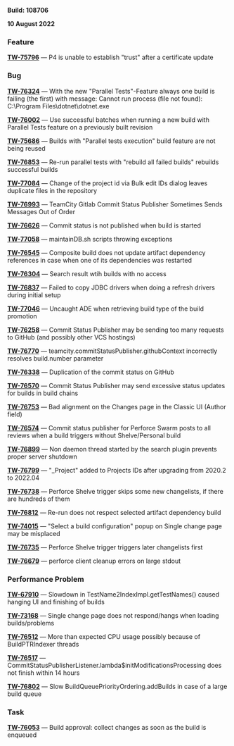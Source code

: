[//]: # (title: TeamCity 2022.04.3 Release Notes)
[//]: # (auxiliary-id: TeamCity 2022.04.3 Release Notes)

__Build: 108706__

__10 August 2022__


### Feature

**[TW-75796](https://youtrack.jetbrains.com/issue/TW-75796/P4-is-unable-to-establish-trust-after-a-certificate-update)** — P4 is unable to establish "trust" after a certificate update

### Bug

**[TW-76324](https://youtrack.jetbrains.com/issue/TW-76324/With-the-new-Parallel-Tests-Feature-always-one-build-is-failing-the-first-with-message-Cannot-run-process-file-not-found)** — With the new "Parallel Tests"-Feature always one build is failing (the first) with message: Cannot run process (file not found): C:\Program Files\dotnet\dotnet.exe

**[TW-76002](https://youtrack.jetbrains.com/issue/TW-76002/Use-successful-batches-when-running-a-new-build-with-Parallel-Tests-feature-on-a-previously-built-revision)** — Use successful batches when running a new build with Parallel Tests feature on a previously built revision

**[TW-75686](https://youtrack.jetbrains.com/issue/TW-75686/Builds-with-Parallel-tests-execution-build-feature-are-not-being-reused)** — Builds with "Parallel tests execution" build feature are not being reused

**[TW-76853](https://youtrack.jetbrains.com/issue/TW-76853/Re-run-parallel-tests-with-rebuild-all-failed-builds-rebuilds-successful-builds)** — Re-run parallel tests with "rebuild all failed builds" rebuilds successful builds

**[TW-77084](https://youtrack.jetbrains.com/issue/TW-77084/Change-of-the-project-id-via-Bulk-edit-IDs-dialog-leaves-duplicate-files-in-the-repository)** — Change of the project id via Bulk edit IDs dialog leaves duplicate files in the repository

**[TW-76993](https://youtrack.jetbrains.com/issue/TW-76993/TeamCity-Gitlab-Commit-Status-Publisher-Sometimes-Sends-Messages-Out-of-Order)** — TeamCity Gitlab Commit Status Publisher Sometimes Sends Messages Out of Order

**[TW-76626](https://youtrack.jetbrains.com/issue/TW-76626/Commit-status-is-not-published-when-build-is-started)** — Commit status is not published when build is started

**[TW-77058](https://youtrack.jetbrains.com/issue/TW-77058/maintainDBsh-scripts-throwing-exceptions)** — maintainDB.sh scripts throwing exceptions

**[TW-76545](https://youtrack.jetbrains.com/issue/TW-76545/Composite-build-does-not-update-artifact-dependency-references-in-case-when-one-of-its-dependencies-was-restarted)** — Composite build does not update artifact dependency references in case when one of its dependencies was restarted

**[TW-76304](https://youtrack.jetbrains.com/issue/TW-76304/Search-result-wtih-builds-with-no-access)** — Search result wtih builds with no access

**[TW-76837](https://youtrack.jetbrains.com/issue/TW-76837/Failed-to-copy-JDBC-drivers-when-doing-a-refresh-drivers-during-initial-setup)** — Failed to copy JDBC drivers when doing a refresh drivers during initial setup

**[TW-77046](https://youtrack.jetbrains.com/issue/TW-77046/Uncaught-ADE-when-retrieving-build-type-of-the-build-promotion)** — Uncaught ADE when retrieving build type of the build promotion

**[TW-76258](https://youtrack.jetbrains.com/issue/TW-76258/Commit-Status-Publisher-may-be-sending-too-many-requests-to-GitHub-and-possibly-other-VCS-hostings)** — Commit Status Publisher may be sending too many requests to GitHub (and possibly other VCS hostings)

**[TW-76770](https://youtrack.jetbrains.com/issue/TW-76770/teamcitycommitStatusPublishergithubContext-incorrectly-resolves-buildnumber-parameter)** — teamcity.commitStatusPublisher.githubContext incorrectly resolves build.number parameter

**[TW-76338](https://youtrack.jetbrains.com/issue/TW-76338/Duplication-of-the-commit-status-on-GitHub)** — Duplication of the commit status on GitHub

**[TW-76570](https://youtrack.jetbrains.com/issue/TW-76570/Commit-Status-Publisher-may-send-excessive-status-updates-for-builds-in-build-chains)** — Commit Status Publisher may send excessive status updates for builds in build chains

**[TW-76753](https://youtrack.jetbrains.com/issue/TW-76753/Bad-alignment-on-the-Changes-page-in-the-Classic-UI-Author-field)** — Bad alignment on the Changes page in the Classic UI (Author field)

**[TW-76574](https://youtrack.jetbrains.com/issue/TW-76574/Commit-status-publisher-for-Perforce-Swarm-posts-to-all-reviews-when-a-build-triggers-without-ShelvePersonal-build)** — Commit status publisher for Perforce Swarm posts to all reviews when a build triggers without Shelve/Personal build

**[TW-76899](https://youtrack.jetbrains.com/issue/TW-76899/Non-daemon-thread-started-by-the-search-plugin-prevents-proper-server-shutdown)** — Non daemon thread started by the search plugin prevents proper server shutdown

**[TW-76799](https://youtrack.jetbrains.com/issue/TW-76799/Project-added-to-Projects-IDs-after-upgrading-from-20202-to-202204)** — "_Project" added to Projects IDs after upgrading from 2020.2 to 2022.04

**[TW-76738](https://youtrack.jetbrains.com/issue/TW-76738/Perforce-Shelve-trigger-skips-some-new-changelists-if-there-are-hundreds-of-them)** — Perforce Shelve trigger skips some new changelists, if there are hundreds of them

**[TW-76812](https://youtrack.jetbrains.com/issue/TW-76812/Re-run-does-not-respect-selected-artifact-dependency-build)** — Re-run does not respect selected artifact dependency build

**[TW-74015](https://youtrack.jetbrains.com/issue/TW-74015/Select-a-build-configuration-popup-on-Single-change-page-may-be-misplaced)** — "Select a build configuration" popup on Single change page may be misplaced

**[TW-76735](https://youtrack.jetbrains.com/issue/TW-76735/Perforce-Shelve-trigger-triggers-later-changelists-first)** — Perforce Shelve trigger triggers later changelists first

**[TW-76679](https://youtrack.jetbrains.com/issue/TW-76679/perforce-client-cleanup-errors-on-large-stdout)** — perforce client cleanup errors on large stdout

### Performance Problem

**[TW-67910](https://youtrack.jetbrains.com/issue/TW-67910/Slowdown-in-TestName2IndexImplgetTestNames-caused-hanging-UI-and-finishing-of-builds)** — Slowdown in TestName2IndexImpl.getTestNames() caused hanging UI and finishing of builds

**[TW-73168](https://youtrack.jetbrains.com/issue/TW-73168/Single-change-page-does-not-respondhangs-when-loading-buildsproblems)** — Single change page does not respond/hangs when loading builds/problems

**[TW-76512](https://youtrack.jetbrains.com/issue/TW-76512/More-than-expected-CPU-usage-possibly-because-of-BuildPTRIndexer-threads)** — More than expected CPU usage possibly because of BuildPTRIndexer threads

**[TW-76517](https://youtrack.jetbrains.com/issue/TW-76517/CommitStatusPublisherListenerlambdainitModificationsProcessing-does-not-finish-within-14-hours)** — CommitStatusPublisherListener.lambda$initModificationsProcessing does not finish within 14 hours

**[TW-76802](https://youtrack.jetbrains.com/issue/TW-76802/Slow-BuildQueuePriorityOrderingaddBuilds-in-case-of-a-large-build-queue)** — Slow BuildQueuePriorityOrdering.addBuilds in case of a large build queue

### Task

**[TW-76053](https://youtrack.jetbrains.com/issue/TW-76053/Build-approval-collect-changes-as-soon-as-the-build-is-enqueued)** — Build approval: collect changes as soon as the build is enqueued

